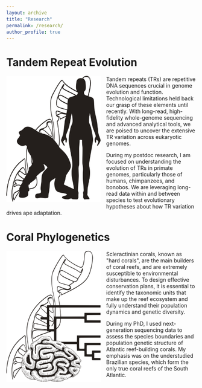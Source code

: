 ```yaml
---
layout: archive
title: "Research"
permalink: /research/
author_profile: true
---
```


# **Tandem Repeat Evolution**  
<div style="clear: both;">
  <img src="https://github.com/caroladam/caroladam.github.io/blob/master/_pages/images/human_chimp_dna.png" alt="Tandem Repeat Evolution" width="250" style="float: left; margin-right: 15px; margin-bottom: 10px;">
  <p>
    Tandem repeats (TRs) are repetitive DNA sequences crucial in genome evolution and function.
    Technological limitations held back our grasp of these elements until recently. With long-read, high-fidelity whole-genome sequencing and advanced analytical tools, we are poised to uncover the extensive TR variation across eukaryotic genomes.
  </p>
  <p>
    During my postdoc research, I am focused on understanding the evolution of TRs in primate genomes, particularly those of humans, chimpanzees, and bonobos.
    We are leveraging long-read data within and between species to test evolutionary hypotheses about how TR variation drives ape adaptation.
  </p>
</div>

# **Coral Phylogenetics**  
<div style="clear: both;">
  <img src="https://github.com/caroladam/caroladam.github.io/blob/master/_pages/images/coral_dna.png" alt="Coral phylogenetics" width="250" style="float: left; margin-right: 15px; margin-bottom: 10px;">
  <p>
    Scleractinian corals, known as "hard corals", are the main builders of coral reefs, and are extremely susceptible to environmental disturbances. To design effective conservation plans, it is essential to identify the taxonomic units that make up the reef
    ecosystem and fully understand their population dynamics and genetic diversity.
  </p>
  <p>
  During my PhD, I used next-generation sequencing data to assess the species boundaries and population genetic structure of Atlantic reef-building corals. 
  My emphasis was on the understudied Brazilian species, which form the only true coral reefs of the South Atlantic. 
  </p>
</div>
